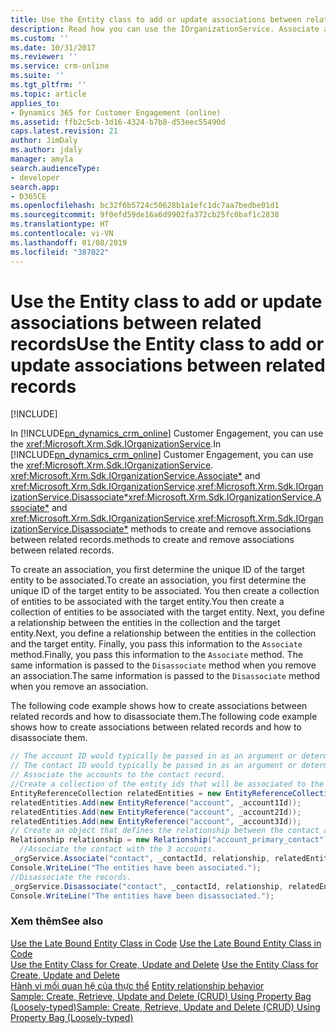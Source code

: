 ```yaml
---
title: Use the Entity class to add or update associations between related records (Developer Guide for Dynamics 365 for Customer Engagement)| MicrosoftDocs
description: Read how you can use the IOrganizationService. Associate and IOrganizationService.Disassociate methods to create and remove associations between related records
ms.custom: ''
ms.date: 10/31/2017
ms.reviewer: ''
ms.service: crm-online
ms.suite: ''
ms.tgt_pltfrm: ''
ms.topic: article
applies_to:
- Dynamics 365 for Customer Engagement (online)
ms.assetid: ffb2c5cb-3d16-4324-b7b8-d53eec55490d
caps.latest.revision: 21
author: JimDaly
ms.author: jdaly
manager: amyla
search.audienceType:
- developer
search.app:
- D365CE
ms.openlocfilehash: bc32f6b5724c50628b1a1efc1dc7aa7bedbe01d1
ms.sourcegitcommit: 9f0efd59de16a6d9902fa372cb25fc0baf1c2838
ms.translationtype: HT
ms.contentlocale: vi-VN
ms.lasthandoff: 01/08/2019
ms.locfileid: "387022"
---
```

# <a name="use-the-entity-class-to-add-or-update-associations-between-related-records"></a><span data-ttu-id="7fe36-104">Use the Entity class to add or update associations between related records</span><span class="sxs-lookup"><span data-stu-id="7fe36-104">Use the Entity class to add or update associations between related records</span></span>

[!INCLUDE[](../../includes/cc_applies_to_update_9_0_0.md)]

<span data-ttu-id="7fe36-105">In [!INCLUDE[pn_dynamics_crm_online](../../includes/pn-dynamics-crm-online.md)] Customer Engagement, you can use the <xref:Microsoft.Xrm.Sdk.IOrganizationService>.</span><span class="sxs-lookup"><span data-stu-id="7fe36-105">In [!INCLUDE[pn_dynamics_crm_online](../../includes/pn-dynamics-crm-online.md)] Customer Engagement, you can use the <xref:Microsoft.Xrm.Sdk.IOrganizationService>.</span></span> <span data-ttu-id="7fe36-106"><xref:Microsoft.Xrm.Sdk.IOrganizationService.Associate*> and <xref:Microsoft.Xrm.Sdk.IOrganizationService>.<xref:Microsoft.Xrm.Sdk.IOrganizationService.Disassociate*></span><span class="sxs-lookup"><span data-stu-id="7fe36-106"><xref:Microsoft.Xrm.Sdk.IOrganizationService.Associate*> and <xref:Microsoft.Xrm.Sdk.IOrganizationService>.<xref:Microsoft.Xrm.Sdk.IOrganizationService.Disassociate*></span></span> <span data-ttu-id="7fe36-107">methods to create and remove associations between related records.</span><span class="sxs-lookup"><span data-stu-id="7fe36-107">methods to create and remove associations between related records.</span></span>  
  
 <span data-ttu-id="7fe36-108">To create an association, you first determine the unique ID of the target entity to be associated.</span><span class="sxs-lookup"><span data-stu-id="7fe36-108">To create an association, you first determine the unique ID of the target entity to be associated.</span></span> <span data-ttu-id="7fe36-109">You then create a collection of entities to be associated with the target entity.</span><span class="sxs-lookup"><span data-stu-id="7fe36-109">You then create a collection of entities to be associated with the target entity.</span></span> <span data-ttu-id="7fe36-110">Next, you define a relationship between the entities in the collection and the target entity.</span><span class="sxs-lookup"><span data-stu-id="7fe36-110">Next, you define a relationship between the entities in the collection and the target entity.</span></span> <span data-ttu-id="7fe36-111">Finally, you pass this information to the `Associate` method.</span><span class="sxs-lookup"><span data-stu-id="7fe36-111">Finally, you pass this information to the `Associate` method.</span></span> <span data-ttu-id="7fe36-112">The same information is passed to the `Disassociate` method when you remove an association.</span><span class="sxs-lookup"><span data-stu-id="7fe36-112">The same information is passed to the `Disassociate` method when you remove an association.</span></span>  
  
 <span data-ttu-id="7fe36-113">The following code example shows how to create associations between related records and how to disassociate them.</span><span class="sxs-lookup"><span data-stu-id="7fe36-113">The following code example shows how to create associations between related records and how to disassociate them.</span></span>  
  
```csharp  
// The account ID would typically be passed in as an argument or determined by a query.  
// The contact ID would typically be passed in as an argument or determined by a query.  
// Associate the accounts to the contact record.   
//Create a collection of the entity ids that will be associated to the contact.  
EntityReferenceCollection relatedEntities = new EntityReferenceCollection();  
relatedEntities.Add(new EntityReference("account", _account1Id));  
relatedEntities.Add(new EntityReference("account", _account2Id));  
relatedEntities.Add(new EntityReference("account", _account3Id));   
// Create an object that defines the relationship between the contact and account.  
Relationship relationship = new Relationship("account_primary_contact");  
  //Associate the contact with the 3 accounts.  
_orgService.Associate("contact", _contactId, relationship, relatedEntities);   
Console.WriteLine("The entities have been associated.");   
//Disassociate the records.  
_orgService.Disassociate("contact", _contactId, relationship, relatedEntities);   
Console.WriteLine("The entities have been disassociated.");  
```  
  
### <a name="see-also"></a><span data-ttu-id="7fe36-114">Xem thêm</span><span class="sxs-lookup"><span data-stu-id="7fe36-114">See also</span></span>  
 <span data-ttu-id="7fe36-115">[Use the Late Bound Entity Class in Code](use-late-bound-entity-class-code.md) </span><span class="sxs-lookup"><span data-stu-id="7fe36-115">[Use the Late Bound Entity Class in Code](use-late-bound-entity-class-code.md) </span></span>  
 <span data-ttu-id="7fe36-116">[Use the Entity Class for Create, Update and Delete](use-entity-class-create-update-delete.md) </span><span class="sxs-lookup"><span data-stu-id="7fe36-116">[Use the Entity Class for Create, Update and Delete](use-entity-class-create-update-delete.md) </span></span>  
 <span data-ttu-id="7fe36-117">[Hành vi mối quan hệ của thực thể](../entity-relationship-behavior.md) </span><span class="sxs-lookup"><span data-stu-id="7fe36-117">[Entity relationship behavior](../entity-relationship-behavior.md) </span></span>  
 [<span data-ttu-id="7fe36-118">Sample: Create, Retrieve, Update and Delete (CRUD) Using Property Bag (Loosely-typed)</span><span class="sxs-lookup"><span data-stu-id="7fe36-118">Sample: Create, Retrieve, Update and Delete (CRUD) Using Property Bag (Loosely-typed)</span></span>](sample-create-retrieve-update-delete-late-bound.md)
